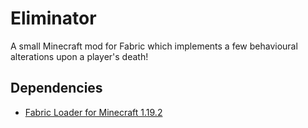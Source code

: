 # Eliminator
A small Minecraft mod for Fabric which implements a few behavioural alterations upon a player's death!

## Dependencies
- [Fabric Loader for Minecraft 1.19.2](https://fabricmc.net/use/installer/)
